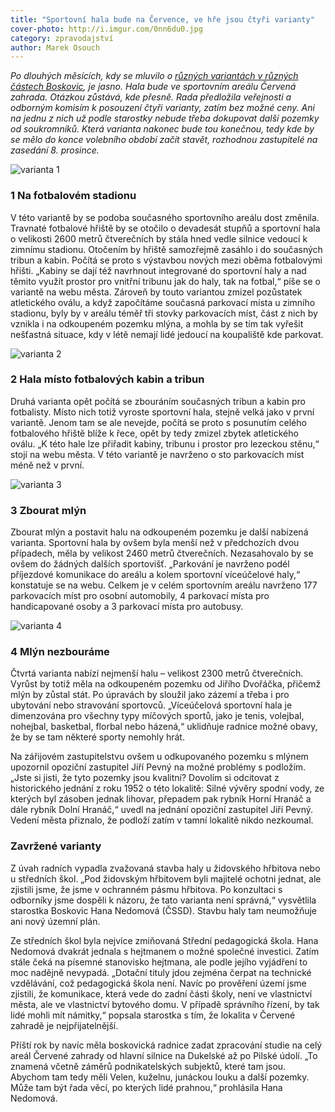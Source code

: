 ```yaml
---
title: "Sportovní hala bude na Července, ve hře jsou čtyři varianty"
cover-photo: http://i.imgur.com/0nn6du0.jpg
category: zpravodajství
author: Marek Osouch
---
```


*Po dlouhých měsících, kdy se mluvilo o [různých variantách v různých částech Boskovic](/clanky/2015/06/pozemky-pro-halu.html), je jasno. Hala bude ve sportovním areálu Červená zahrada. Otázkou zůstává, kde přesně. Rada předložila veřejnosti a odborným komisím k posouzení čtyři varianty, zatím bez možné ceny. Ani na jednu z nich už podle starostky nebude třeba dokupovat další pozemky od soukromníků. Která varianta nakonec bude tou konečnou, tedy kde by se mělo do konce volebního období začít stavět, rozhodnou zastupitelé na zasedání 8. prosince.*

<img src="http://i.imgur.com/0nn6du0.jpg" alt="varianta 1" class="img-responsive img-popup" data-author="AV atelier">

### 1 Na fotbalovém stadionu

V této variantě by se podoba současného sportovního areálu dost změnila. Travnaté fotbalové hřiště by se otočilo o devadesát stupňů a sportovní hala o velikosti 2600 metrů čtverečních by stála hned vedle silnice vedoucí k zimnímu stadionu. Otočením by hřiště samozřejmě zasáhlo i do současných tribun a kabin. Počítá se proto s výstavbou nových mezi oběma fotbalovými hřišti. „Kabiny se dají též navrhnout integrované do sportovní haly a nad těmito využít prostor pro vnitřní tribunu jak do haly, tak na fotbal,“ píše se o variantě na webu města. Zároveň by touto variantou zmizel pozůstatek atletického oválu, a když započítáme současná parkovací místa u zimního stadionu, byly by v areálu téměř tři stovky parkovacích míst, část z nich by vznikla i na odkoupeném pozemku mlýna, a mohla by se tím tak vyřešit nešťastná situace, kdy v létě nemají lidé jedoucí na koupaliště kde parkovat.

<img src="http://i.imgur.com/J1nulLL.jpg" alt="varianta 2" class="img-responsive img-popup" data-author="AV atelier">

### 2 Hala místo fotbalových kabin a tribun

Druhá varianta opět počítá se zbouráním současných tribun a kabin pro fotbalisty. Místo nich totiž vyroste sportovní hala, stejně velká jako v první variantě. Jenom tam se ale nevejde, počítá se proto s posunutím celého fotbalového hřiště blíže k řece, opět by tedy zmizel zbytek atletického oválu. „K této hale lze přiřadit kabiny, tribunu i prostor pro lezeckou stěnu,“ stojí na webu města. V této variantě je navrženo o sto parkovacích míst méně než v první. 

<img src="http://i.imgur.com/gbG2ezX.jpg" alt="varianta 3" class="img-responsive img-popup" data-author="AV atelier">

### 3 Zbourat mlýn

Zbourat mlýn a postavit halu na odkoupeném pozemku je další nabízená varianta. Sportovní hala by ovšem byla menší než v předchozích dvou případech, měla by velikost 2460 metrů čtverečních. Nezasahovalo by se ovšem do žádných dalších sportovišť. „Parkování je navrženo podél příjezdové komunikace do areálu a kolem sportovní víceúčelové haly,“ konstatuje se na webu. Celkem je v celém sportovním areálu navrženo 177 parkovacích míst pro osobní automobily, 4 parkovací místa pro handicapované osoby a 3 parkovací místa pro autobusy.  

<img src="http://i.imgur.com/qZ1St8F.jpg" alt="varianta 4" class="img-responsive img-popup" data-author="AV atelier">

### 4 Mlýn nezbouráme

Čtvrtá varianta nabízí nejmenší halu – velikost 2300 metrů čtverečních. Vyrůst by totiž měla na odkoupeném pozemku od Jiřího Dvořáčka, přičemž mlýn by zůstal stát. Po úpravách by sloužil jako zázemí a třeba i pro ubytování nebo stravování sportovců. „Víceúčelová sportovní hala je dimenzována pro všechny typy míčových sportů, jako je tenis, volejbal, nohejbal, basketbal, florbal nebo házená,“ uklidňuje radnice možné obavy, že by se tam některé sporty nemohly hrát. 

Na zářijovém zastupitelstvu ovšem u odkupovaného pozemku s mlýnem upozornil opoziční zastupitel Jiří Pevný na možné problémy s podložím. „Jste si jisti, že tyto pozemky jsou kvalitní? Dovolím si odcitovat z historického jednání z roku 1952 o této lokalitě: Silné vývěry spodní vody, ze kterých byl zásoben jednak lihovar, přepadem pak rybník Horní Hranáč a dále rybník Dolní Hranáč,“ uvedl na jednání opoziční zastupitel Jiří Pevný. Vedení města přiznalo, že podloží zatím v tamní lokalitě nikdo nezkoumal.

### Zavržené varianty

Z úvah radních vypadla zvažovaná stavba haly u židovského hřbitova nebo u středních škol. „Pod židovským hřbitovem byli majitelé ochotni jednat, ale zjistili jsme, že jsme v ochranném pásmu hřbitova. Po konzultaci s odborníky jsme dospěli k názoru, že tato varianta není správná,“ vysvětlila starostka Boskovic Hana Nedomová (ČSSD). Stavbu haly tam neumožňuje ani nový územní plán.

Ze středních škol byla nejvíce zmiňovaná Střední pedagogická škola. Hana Nedomová dvakrát jednala s hejtmanem o možné společné investici. Zatím stále čeká na písemné stanovisko hejtmana, ale podle jejího vyjádření to moc nadějně nevypadá. „Dotační tituly jdou zejména čerpat na technické vzdělávání, což pedagogická škola není. Navíc po prověření území jsme zjistili, že komunikace, která vede do zadní části školy, není ve vlastnictví města, ale ve vlastnictví bytového domu. V případě správního řízení, by tak lidé mohli mít námitky,“ popsala starostka s tím, že lokalita v Červené zahradě je nejpřijatelnější.

Příští rok by navíc měla boskovická radnice zadat zpracování studie na celý areál Červené zahrady od hlavní silnice na Dukelské až po Pilské údolí. „To znamená včetně záměrů podnikatelských subjektů, které tam jsou. Abychom tam tedy měli Velen, kuželnu, junáckou louku a další pozemky. Může tam být řada věcí, po kterých lidé prahnou,“ prohlásila Hana Nedomová.